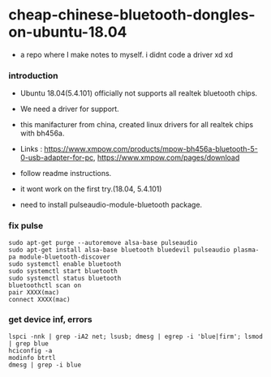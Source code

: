 # cheap-chinese-bluetooth-dongles-on-ubuntu-18.04
- a repo where I make notes to myself. i didnt code a driver xd xd

### introduction
- Ubuntu 18.04(5.4.101) officially not supports all realtek bluetooth chips.
- We need a driver for support.

- this manifacturer from china, created linux drivers for all realtek chips with bh456a.
- Links : https://www.xmpow.com/products/mpow-bh456a-bluetooth-5-0-usb-adapter-for-pc, https://www.xmpow.com/pages/download
- follow readme instructions.
- it wont work on the first try.(18.04, 5.4.101)
- need to install pulseaudio-module-bluetooth package.

### fix pulse
```
sudo apt-get purge --autoremove alsa-base pulseaudio
sudo apt-get install alsa-base bluetooth bluedevil pulseaudio plasma-pa module-bluetooth-discover
sudo systemctl enable bluetooth
sudo systemctl start bluetooth
sudo systemctl status bluetooth
bluetoothctl scan on
pair XXXX(mac)
connect XXXX(mac)
```
### get device inf, errors
```
lspci -nnk | grep -iA2 net; lsusb; dmesg | egrep -i 'blue|firm'; lsmod | grep blue
hciconfig -a
modinfo btrtl
dmesg | grep -i blue
```
